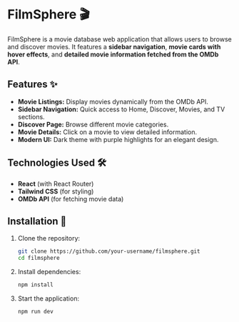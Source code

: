 # FilmSphere 🎬

FilmSphere is a movie database web application that allows users to browse and discover movies. It features a **sidebar navigation**, **movie cards with hover effects**, and **detailed movie information fetched from the OMDb API**.

## Features ✨
-  **Movie Listings:** Display movies dynamically from the OMDb API.
-  **Sidebar Navigation:** Quick access to Home, Discover, Movies, and TV sections.
-  **Discover Page:** Browse different movie categories.
-  **Movie Details:** Click on a movie to view detailed information.
-  **Modern UI:** Dark theme with purple highlights for an elegant design.

## Technologies Used 🛠️
- **React** (with React Router)
- **Tailwind CSS** (for styling)
- **OMDb API** (for fetching movie data)

## Installation 🚀
1. Clone the repository:
   ```sh
   git clone https://github.com/your-username/filmsphere.git
   cd filmsphere
   ```
2. Install dependencies:
   ```sh
   npm install
   ```
4. Start the application:
   ```sh
   npm run dev
